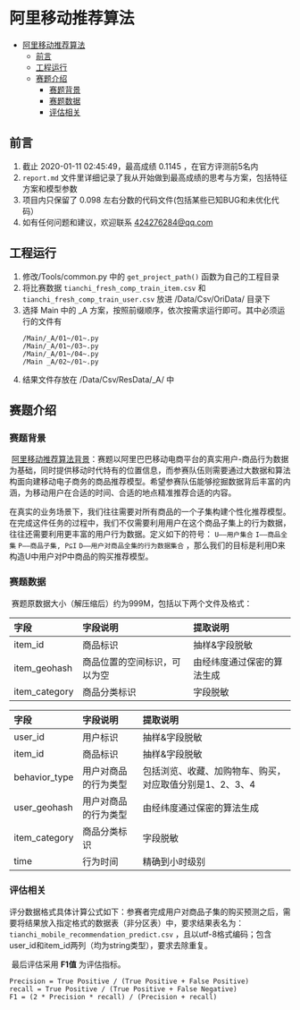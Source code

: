 # 阿里移动推荐算法


- [阿里移动推荐算法](#阿里移动推荐算法)
  - [前言](#前言)
  - [工程运行](#工程运行)
  - [赛题介绍](#赛题介绍)
    - [赛题背景](#赛题背景)
    - [赛题数据](#赛题数据)
    - [评估相关](#评估相关)


##  前言

1. 截止 2020-01-11 02:45:49，最高成绩  0.1145 ，在官方评测前5名内
2. `report.md` 文件里详细记录了我从开始做到最高成绩的思考与方案，包括特征方案和模型参数
3. 项目内只保留了 0.098 左右分数的代码文件(包括某些已知BUG和未优化代码）
4. 如有任何问题和建议，欢迎联系 424276284@qq.com

   
##  工程运行
1. 修改/Tools/common.py 中的 `get_project_path()` 函数为自己的工程目录
2. 将比赛数据 `tianchi_fresh_comp_train_item.csv` 和 `tianchi_fresh_comp_train_user.csv` 放进 /Data/Csv/OriData/ 目录下
3. 选择 Main 中的  _A 方案，按照前缀顺序，依次按需求运行即可。其中必须运行的文件有  
   ```
   /Main/_A/01~/01~.py
   /Main/_A/01~/03~.py
   /Main/_A/01~/04~.py
   /Main _A/02~/01~.py
   ```
4. 结果文件存放在 /Data/Csv/ResData/_A/ 中



##  赛题介绍

### 赛题背景

​	[阿里移动推荐算法背景](https://tianchi.aliyun.com/competition/entrance/231522/introduction)：赛题以阿里巴巴移动电商平台的真实用户-商品行为数据为基础，同时提供移动时代特有的位置信息，而参赛队伍则需要通过大数据和算法构面向建移动电子商务的商品推荐模型。希望参赛队伍能够挖掘数据背后丰富的内涵，为移动用户在合适的时间、合适的地点精准推荐合适的内容。	

​	在真实的业务场景下，我们往往需要对所有商品的一个子集构建个性化推荐模型。在完成这件任务的过程中，我们不仅需要利用用户在这个商品子集上的行为数据，往往还需要利用更丰富的用户行为数据。定义如下的符号： ```U——用户集合``` ```I——商品全集``` ```P——商品子集, P⊆I``` ```D——用户对商品全集的行为数据集合``` ，那么我们的目标是利用D来构造U中用户对P中商品的购买推荐模型。 

### 赛题数据

​	赛题原数据大小（解压缩后）约为999M，包括以下两个文件及格式：

| 字段          | 字段说明                     | 提取说明                   |
| :------------ | :--------------------------- | :------------------------- |
| item_id       | 商品标识                     | 抽样&字段脱敏              |
| item_geohash  | 商品位置的空间标识，可以为空 | 由经纬度通过保密的算法生成 |
| item_category | 商品分类标识                 | 字段脱敏                   |

| 字段          | 字段说明             | 提取说明                                                 |
| :------------ | :------------------- | :------------------------------------------------------- |
| user_id       | 用户标识             | 抽样&字段脱敏                                            |
| item_id       | 商品标识             | 抽样&字段脱敏                                            |
| behavior_type | 用户对商品的行为类型 | 包括浏览、收藏、加购物车、购买，对应取值分别是1、2、3、4 |
| user_geohash  | 用户对商品的行为类型 | 由经纬度通过保密的算法生成                               |
| item_category | 商品分类标识         | 字段脱敏                                                 |
| time          | 行为时间             | 精确到小时级别                                           |

### 评估相关

​	评分数据格式具体计算公式如下：参赛者完成用户对商品子集的购买预测之后，需要将结果放入指定格式的数据表（非分区表）中，要求结果表名为： ```tianchi_mobile_recommendation_predict.csv``` ，且以utf-8格式编码；包含user_id和item_id两列（均为string类型），要求去除重复。

​	最后评估采用 __F1值__ 为评估指标。

```
Precision = True Positive / (True Positive + False Positive)
recall = True Positive / (True Positive + False Negative)
F1 = (2 * Precision * recall) / (Precision + recall)
```


